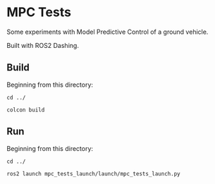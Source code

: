 # MPC Tests

Some experiments with Model Predictive Control of a ground vehicle. 

Built with ROS2 Dashing. 

## Build
Beginning from this directory:
~~~
cd ../
~~~
~~~
colcon build 
~~~

## Run
Beginning from this directory:
~~~
cd ../
~~~
~~~
ros2 launch mpc_tests_launch/launch/mpc_tests_launch.py
~~~
